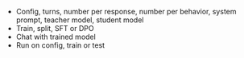 - Config, turns, number per response, number per behavior, system prompt, teacher model, student model
- Train, split, SFT or DPO
- Chat with trained model
- Run on config, train or test
